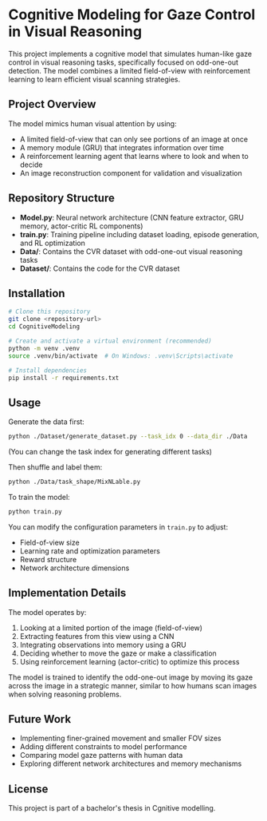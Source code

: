 # Cognitive Modeling for Gaze Control in Visual Reasoning

This project implements a cognitive model that simulates human-like gaze control in visual reasoning tasks, specifically focused on odd-one-out detection. The model combines a limited field-of-view with reinforcement learning to learn efficient visual scanning strategies.

## Project Overview

The model mimics human visual attention by using:
- A limited field-of-view that can only see portions of an image at once
- A memory module (GRU) that integrates information over time
- A reinforcement learning agent that learns where to look and when to decide
- An image reconstruction component for validation and visualization

## Repository Structure

- **Model.py**: Neural network architecture (CNN feature extractor, GRU memory, actor-critic RL components)
- **train.py**: Training pipeline including dataset loading, episode generation, and RL optimization
- **Data/**: Contains the CVR dataset with odd-one-out visual reasoning tasks
- **Dataset/**: Contains the code for the CVR dataset

## Installation

```bash
# Clone this repository
git clone <repository-url>
cd CognitiveModeling

# Create and activate a virtual environment (recommended)
python -m venv .venv
source .venv/bin/activate  # On Windows: .venv\Scripts\activate

# Install dependencies
pip install -r requirements.txt
```

## Usage

Generate the data first:

```bash
python ./Dataset/generate_dataset.py --task_idx 0 --data_dir ./Data
```
(You can change the task index for generating different tasks)

Then shuffle and label them:

```bash
python ./Data/task_shape/MixNLable.py
```

To train the model:

```bash
python train.py
```

You can modify the configuration parameters in `train.py` to adjust:
- Field-of-view size
- Learning rate and optimization parameters
- Reward structure
- Network architecture dimensions

## Implementation Details

The model operates by:

1. Looking at a limited portion of the image (field-of-view)
2. Extracting features from this view using a CNN
3. Integrating observations into memory using a GRU
4. Deciding whether to move the gaze or make a classification
5. Using reinforcement learning (actor-critic) to optimize this process

The model is trained to identify the odd-one-out image by moving its gaze across the image in a strategic manner, similar to how humans scan images when solving reasoning problems.

## Future Work

- Implementing finer-grained movement and smaller FOV sizes
- Adding different constraints to model performance
- Comparing model gaze patterns with human data
- Exploring different network architectures and memory mechanisms

## License

This project is part of a bachelor's thesis in Cgnitive modelling.
